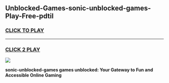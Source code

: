 
## Unblocked-Games-sonic-unblocked-games-Play-Free-pdtil
<h3>
<a href="https://premium76.site?title=sonic-unblocked-games&ref=18A1">CLICK TO PLAY</a></h3>
<hr>

<h3>
<a href="https://premium76.site?title=sonic-unblocked-games&ref=18A1">CLICK 2 PLAY</a>
  
</h3>

<a href="https://premium76.site?title=sonic-unblocked-games&ref=18A1"><img src="https://clearcache.store/games.png"></a>


**sonic-unblocked-games games unblocked: Your Gateway to Fun and Accessible Online Gaming**
